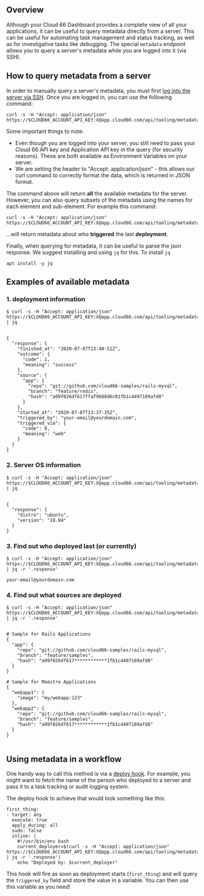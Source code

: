 ## Overview

Although your Cloud 66 Dashboard provides a complete view of all your applications, it can be useful to query metadata directly from a server. This can be useful for automating task management and status tracking, as well as for investigative tasks like debugging. The special `metadata` endpoint allows you to query a server's metadata while you are logged into it (via SSH).

## How to query metadata from a server

In order to manually query a server's metadata, you must first [log into the server via SSH](/{{page.collection}}/how-to-guides/common-tools/ssh-to-server.html). Once you are logged in, you can use the following command:

<pre class="language-bash line-numbers u-whiteSpaceNoWrap"><code>curl -s -H "Accept: application/json" https://$CLOUD66_ACCOUNT_API_KEY:X@app.cloud66.com/api/tooling/metadata/$CLOUD66_APPLICATION_API_KEY</code></pre>

Some important things to note:

- Even though you are logged into your server, you still need to pass your Cloud 66 API key and Application API key in the query (for security reasons). These are both available as Environment Variables on your server.
- We are setting the header to "Accept: application/json" - this allows our curl command to correctly format the data, which is returned in JSON format.

The command above will return **all** the available metadata for the server. However, you can also query subsets of the metadata using the names for each element and sub-element. For example this command:

<pre class="language-bash line-numbers u-whiteSpaceNoWrap"><code>curl -s -H "Accept: application/json" https://$CLOUD66_ACCOUNT_API_KEY:X@app.cloud66.com/api/tooling/metadata/$CLOUD66_APPLICATION_API_KEY/deployment/triggered_by</code></pre>


...will return metadata about who **triggered** the last **deployment**. 

Finally, when querying for metadata, it can be useful to parse the json response. We suggest installing and using `jq` for this. To install `jq`

```shell
apt install -y jq
```

## Examples of available metadata

### 1. deployment information

<pre class="language-bash line-numbers u-whiteSpaceNoWrap"><code>$ curl -s -H "Accept: application/json" https://$CLOUD66_ACCOUNT_API_KEY:X@app.cloud66.com/api/tooling/metadata/$CLOUD66_APPLICATION_API_KEY/deployment | jq</code></pre>

<pre class="language-bash u-whiteSpaceNoWrap"><code>
{
  "response": {
    "finished_at": "2020-07-07T13:40:51Z",
    "outcome": {
      "code": 1,
      "meaning": "success"
    },
    "source": {
      "app": {
        "repo": "git://github.com/cloud66-samples/rails-mysql",
        "branch": "feature/redis",
        "hash": "a99f026df617ffaf9688d6c01fb1c4497189afd8"
      }
    },
    "started_at": "2020-07-07T13:37:35Z",
    "triggered_by": "your-email@yourdomain.com",
    "triggered_via": {
      "code": 0,
      "meaning": "web"
    }
  }
}
</code></pre>

### 2. Server OS information

<pre class="language-bash line-numbers u-whiteSpaceNoWrap"><code>$ curl -s -H "Accept: application/json" https://$CLOUD66_ACCOUNT_API_KEY:X@app.cloud66.com/api/tooling/metadata/$CLOUD66_APPLICATION_API_KEY/server/os | jq</code></pre>

<pre class="language-bash u-whiteSpaceNoWrap"><code>
{
  "response": {
    "distro": "ubuntu",
    "version": "18.04"
  }
}
</code></pre>

### 3. Find out who deployed last (or currently)

<pre class="language-bash line-numbers u-whiteSpaceNoWrap"><code>$ curl -s -H "Accept: application/json" https://$CLOUD66_ACCOUNT_API_KEY:X@app.cloud66.com/api/tooling/metadata/$CLOUD66_APPLICATION_API_KEY/deployment/triggered_by | jq -r '.response'</code></pre>

<pre class="language-bash u-whiteSpaceNoWrap"><code>your-email@yourdomain.com</code></pre>

### 4. Find out what sources are deployed 

<pre class="language-bash line-numbers u-whiteSpaceNoWrap"><code>$ curl -s -H "Accept: application/json" https://$CLOUD66_ACCOUNT_API_KEY:X@app.cloud66.com/api/tooling/metadata/$CLOUD66_APPLICATION_API_KEY/deployment/source | jq -r '.response'</code></pre>

<pre class="language-bash u-whiteSpaceNoWrap"><code>
# Sample for Rails Applications
{
  "app": {
    "repo": "git://github.com/cloud66-samples/rails-mysql",
    "branch": "feature/samples",
    "hash": "a99f026df617************1fb1c4497189afd8"
  }
}

# Sample for Maestro Applications
{
  "webapp1": {
    "image": "my/webapp:123"
  },
  "webapp2": {
    "repo": "git://github.com/cloud66-samples/rails-mysql",
    "branch": "feature/samples",
    "hash": "a99f026df617************1fb1c4497189afd8"
  }
}

</code></pre>

## Using metadata in a workflow

One handy way to call this method is via a [deploy hook](/{{page.collection}}/tutorials/deploy-hooks.html). For example, you might want to fetch the name of the person who deployed to a server and pass it to a task tracking or audit logging system.

The deploy hook to achieve that would look something like this:

<pre class="language-yaml line-numbers u-whiteSpaceNoWrap"><code>first_thing:
- target: any
  execute: true
  apply_during: all 
  sudo: false
  inline: |
    #!/usr/bin/env bash
    current_deployer=$(curl -s -H "Accept: application/json" https://$CLOUD66_ACCOUNT_API_KEY:X@app.cloud66.com/api/tooling/metadata/$CLOUD66_APPLICATION_API_KEY/deployment/triggered_by | jq -r '.response')
    echo "Deployed by: $current_deployer"
</code></pre>

This hook will fire as soon as deployment starts (`first_thing`) and will query the `triggered_by` field and store the value in a variable. You can then use this variable as you need!